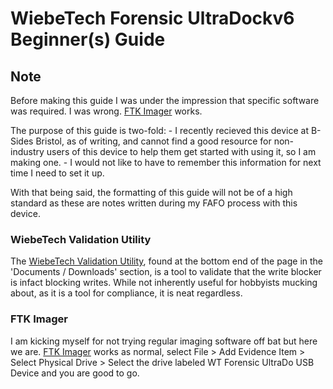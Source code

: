 # WiebeTech Forensic UltraDockv6 Beginner(s) Guide
## Note
Before making this guide I was under the impression that specific software was required. I was wrong. [FTK Imager](https://www.exterro.com/ftk-product-downloads/) works.

The purpose of this guide is two-fold:
	- I recently recieved this device at B-Sides Bristol, as of writing, and cannot find a good resource for non-industry users of this device to help them get started with using it, so I am making one.
	- I would not like to have to remember this information for next time I need to set it up.

With that being said, the formatting of this guide will not be of a high standard as these are notes written during my FAFO process with this device.

### WiebeTech Validation Utility
The [WiebeTech Validation Utility](https://cdsg.com/products/forensic-write-blocking-drive-docks), found at the bottom end of the page in the 'Documents / Downloads' section, is a tool to validate that the write blocker is infact blocking writes.
While not inherently useful for hobbyists mucking about, as it is a tool for compliance, it is neat regardless.

### FTK Imager
I am kicking myself for not trying regular imaging software off bat but here we are. [FTK Imager](https://www.exterro.com/ftk-product-downloads/) works as normal, select File > Add Evidence Item > Select Physical Drive > Select the drive labeled WT Forensic UltraDo USB Device and you are good to go.
